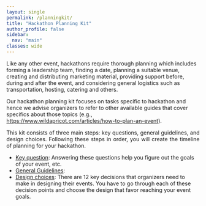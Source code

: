 ```yaml
---
layout: single
permalink: /planningkit/
title: "Hackathon Planning Kit"
author_profile: false
sidebar:
  nav: "main"
classes: wide
---
```


Like any other event, hackathons require thorough planning which includes forming a leadership team, finding a date, planning a suitable venue, creating and distributing marketing material, providing support before, during and after the event, and considering general logistics such as transportation, hosting, catering and others.

Our hackathon planning kit focuses on tasks specific to hackathon and hence we advise organizers to refer to other available guides that cover specifics about those topics (e.g., <a href="https://www.wildapricot.com/articles/how-to-plan-an-event">https://www.wildapricot.com/articles/how-to-plan-an-event</a>).

<!-- Our hackathon plannking kit is meant to extend the basic event planning guidelines and provide insight into the specifics of Hackathons as compared to other time-bounded co-located events. Learn more about our hackathon planning kit through the following pages:
<ul>
  <li><a href="{{ relative_url }}/hackathon-planning-kit/key-questions">Key Questions</a></li>
  <li><a href="{{ relative_url }}/hackathon-planning-kit/aspects">Key Hackathon Aspects</a></li>
  <li><a href="{{ relative_url }}/hackathon-planning-kit/general-guidelines">General Guidelines</a></li>
  <li><a href="{{ relative_url }}/hackathon-planning-kit/example-trees">Example Hackathons</a></li>
</ul> -->

<p style="text-align: justify;">
  This kit consists of three main steps: key questions, general guidelines, and design choices. Following these steps in order, you will create the timeline of planning for your hackathon.
  <ul>
    <li><a href="{{ relative_url }}/hackathon-planning-kit/key-questions">Key question</a>: Answering these questions help you figure out the goals of your event, etc.</li>
    <li><a href="{{ relative_url }}/hackathon-planning-kit/general-guidelines">General Guidelines</a>:</li>
    <li><a href="{{ relative_url }}/hackathon-planning-kit/design-choices">Design choices</a>: There are 12 key decisions that organizers need to make in designing their events. You have to go through each of these decision points and choose the design that favor reaching your event goals.</li>
  </ul>
</p>
